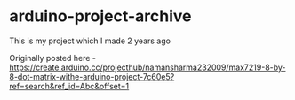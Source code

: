 # arduino-project-archive
This is my project which I made 2 years ago

Originally posted here -  https://create.arduino.cc/projecthub/namansharma232009/max7219-8-by-8-dot-matrix-withe-arduino-project-7c60e5?ref=search&ref_id=Abc&offset=1
